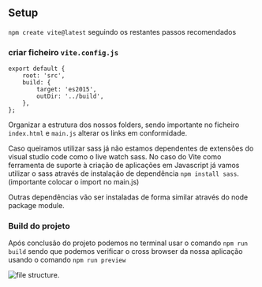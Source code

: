 ## Setup

`npm create vite@latest` seguindo os restantes passos recomendados

### criar ficheiro `vite.config.js`

```
export default {
	root: 'src',
	build: {
		target: 'es2015',
		outDir: '../build',
	},
};
```

Organizar a estrutura dos nossos folders, sendo importante no ficheiro `index.html` e `main.js` alterar os links em conformidade.

Caso queiramos utilizar sass já não estamos dependentes de extensões do visual studio code como o live watch sass. No caso do Vite como ferramenta de suporte à criação de aplicações em Javascript já vamos utilizar o sass através de instalação de dependência `npm install sass`. (importante colocar o import no main.js)

Outras dependências vão ser instaladas de forma similar através do node package module.

### Build do projeto

Após conclusão do projeto podemos no terminal usar o comando `npm run build` sendo que podemos verificar o cross browser da nossa aplicação usando o comando `npm run preview`

![file structure.](https://res.cloudinary.com/db1ckkq9c/image/upload/v1702980864/Miscs/folders_xpajgt.png)

